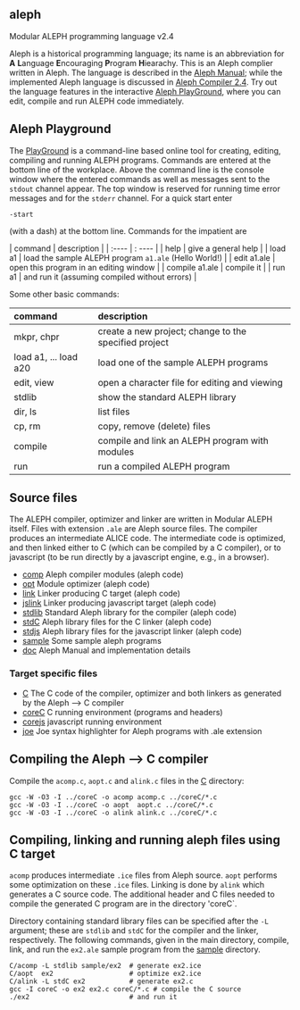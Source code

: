 ## aleph
Modular ALEPH programming language v2.4

Aleph is a historical programming language; its name is an abbreviation for
**A** **L**anguage **E**ncouraging **P**rogram **H**iearachy.
This is an Aleph complier written in Aleph. The language is described
in the [Aleph Manual](https://lcsirmaz.github.io/aleph/manual.html);
while the implemented Aleph language is discussed in
[Aleph Compiler 2.4](https://lcsirmaz.github.io/aleph/alephcomp.html).
Try out the language features in the interactive
[Aleph PlayGround](https://lcsirmaz.github.io/aleph/),
where you can edit, compile and run ALEPH code immediately.

## Aleph Playground

The [PlayGround](https://lcsirmaz.github.io/aleph/) is a command-line based 
online tool for creating, editing, compiling and running ALEPH programs.
Commands are entered at the bottom line of the workplace. Above the command
line is the console window where the entered commands as well as messages
sent to the `stdout` channel appear. The top window is reserved for running
time error messages and for the `stderr` channel. For a quick start enter

    -start

(with a dash) at the bottom line. Commands for the impatient are

| command | description |
| :----    | : ---- |
| help     | give a general help |
| load a1  | load the sample ALEPH program `a1.ale` (Hello World!) |
| edit a1.ale | open this program in an editing window |
| compile a1.ale | compile it |
| run a1  | and run it (assuming compiled without errors) |

Some other basic commands:

| command | description |
| :---- | :---- |
| mkpr, chpr | create a new project; change to the specified project |
| load a1, ... load a20 | load one of the sample ALEPH programs |
| edit, view | open a character file for editing and viewing |
| stdlib |     show the standard ALEPH library |
| dir, ls | list files |
| cp, rm | copy, remove (delete) files |
| compile | compile and link an ALEPH program with modules |
| run | run a compiled ALEPH program |


## Source files

The ALEPH compiler, optimizer and linker are written in Modular ALEPH itself.
Files with extension `.ale` are Aleph source files. The compiler produces
an intermediate ALICE code. The intermediate code is optimized, and then 
linked either to C (which can be compiled by a C compiler), or to javascript
(to be run directly by a javascript engine, e.g., in a browser).

* [comp](comp) Aleph compiler modules (aleph code)
* [opt](opt) Module optimizer (aleph code)
* [link](link) Linker producing C target (aleph code)
* [jslink](jslink) Linker producing javascript target (aleph code)
* [stdlib](stdlib) Standard Aleph library for the compiler (aleph code)
* [stdC](stdC) Aleph library files for the C linker (aleph code)
* [stdjs](stdjs) Aleph library files for the javascript linker (aleph code)
* [sample](sample) Some sample aleph programs
* [doc](doc) Aleph Manual and implementation details

### Target specific files

* [C](C) The C code of the compiler, optimizer and both linkers as generated by the Aleph &xrarr; C compiler
* [coreC](coreC) C running environment (programs and headers)
* [corejs](corejs) javascript running environment
* [joe](joe) Joe syntax highlighter for Aleph programs with .ale extension

## Compiling the Aleph &xrarr; C compiler

Compile the `acomp.c`, `aopt.c` and `alink.c` files in the [C](C) directory:

    gcc -W -O3 -I ../coreC -o acomp acomp.c ../coreC/*.c
    gcc -W -O3 -I ../coreC -o aopt  aopt.c ../coreC/*.c
    gcc -W -O3 -I ../coreC -o alink alink.c ../coreC/*.c
   
## Compiling, linking and running aleph files using C target

`acomp` produces intermediate `.ice` files from Aleph source.
`aopt` performs some optimization on these `.ice` files.
Linking is done by `alink` which generates a C source code.
The additional header and C files needed to compile the generated C program
are in the directory 'coreC`.

Directory containing standard library files can be specified after the `-L`
argument; these are `stdlib` and `stdC` for the compiler and the linker,
respectively. The following commands, given in the main directory, compile, link,
and run the `ex2.ale` sample program from the [sample](sample) directory.

    C/acomp -L stdlib sample/ex2  # generate ex2.ice
    C/aopt  ex2                   # optimize ex2.ice
    C/alink -L stdC ex2           # generate ex2.c
    gcc -I coreC -o ex2 ex2.c coreC/*.c # compile the C source
    ./ex2                         # and run it

